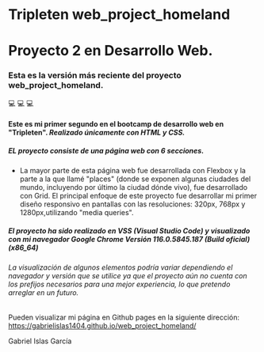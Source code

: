 # Tripleten web_project_homeland

# Proyecto 2 en Desarrollo Web.

### Esta es la versión más reciente del proyecto web_project_homeland.

💻 💻 💻

#### Este es mi primer segundo en el bootcamp de desarrollo web en "Tripleten". _Realizado únicamente con HTML y CSS._

##### EL proyecto consiste de una página web con 6 secciones.

- La mayor parte de esta página web fue desarrollada con Flexbox y la parte a la que llamé "places" (donde se exponen algunas ciudades del mundo, incluyendo por último la ciudad dónde vivo), fue desarrollado con Grid.
  El principal enfoque de este proyecto fue desarrollar mi primer diseño responsivo en pantallas con las resoluciones: 320px, 768px y 1280px,utilizando "media queries".

##### El proyecto ha sido realizado en VSS (Visual Studio Code) y visualizado con mi navegador Google Chrome Versión 116.0.5845.187 (Build oficial) (x86_64)

###### La visualización de algunos elementos podría variar dependiendo el navegador y versión que se utilice ya que el proyecto aún no cuenta con los prefijos necesarios para una mejor experiencia, lo que pretendo arreglar en un futuro.

Pueden visualizar mi página en Github pages en la siguiente dirección: https://gabrielislas1404.github.io/web_project_homeland/

Gabriel Islas García
